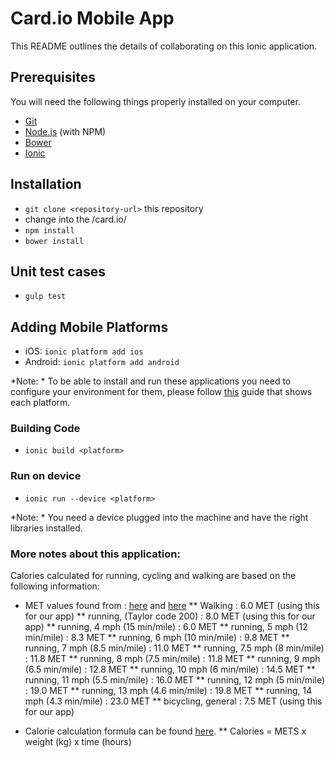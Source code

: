 # Card.io Mobile App

This README outlines the details of collaborating on this Ionic application.

## Prerequisites

You will need the following things properly installed on your computer.

* [Git](http://git-scm.com/)
* [Node.js](http://nodejs.org/) (with NPM)
* [Bower](http://bower.io/)
* [Ionic](http://ionicframework.com/getting-started/)

## Installation

* `git clone <repository-url>` this repository
* change into the <new directory>/card.io/
* `npm install`
* `bower install`

## Unit test cases

* `gulp test`

## Adding Mobile Platforms

* iOS: `ionic platform add ios` 
* Android: `ionic platform add android`

*Note: * To be able to install and run these applications you need to configure your environment for them, please follow [this](https://cordova.apache.org/docs/en/5.1.1/guide/platforms/index.html) guide that shows each platform.

### Building Code

* `ionic build <platform>`

### Run on device

* `ionic run --device <platform>`

*Note: * You need a device plugged into the machine and have the right libraries installed. 


### More notes about this application:

Calories calculated for running, cycling and walking are based on the following information:

* MET values found from : [here](https://sites.google.com/site/compendiumofphysicalactivities/Activity-Categories/running) and [here](http://prevention.sph.sc.edu/tools/docs/documents_compendium.pdf)
** Walking : 6.0 MET (using this for our app)
** running, (Taylor code 200) : 8.0 MET (using this for our app)
** running, 4 mph (15 min/mile) : 6.0 MET
** running, 5 mph (12 min/mile) : 8.3 MET
** running, 6 mph (10 min/mile) : 9.8 MET
** running, 7 mph (8.5 min/mile) : 11.0 MET
** running, 7.5 mph (8 min/mile) : 11.8 MET
** running, 8 mph (7.5 min/mile) : 11.8 MET
** running, 9 mph (6.5 min/mile) : 12.8 MET
** running, 10 mph (6 min/mile) : 14.5 MET
** running, 11 mph (5.5 min/mile) : 16.0 MET
** running, 12 mph (5 min/mile) : 19.0 MET
** running, 13 mph (4.6 min/mile) : 19.8 MET
** running, 14 mph (4.3 min/mile) : 23.0 MET
** bicycling, general : 7.5 MET (using this for our app)

* Calorie calculation formula can be found [here](http://www.mhhe.com/hper/physed/clw/webreview/web07/tsld007.htm).
** Calories = METS x weight (kg) x time (hours)